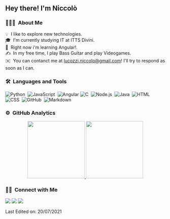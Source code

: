 
<h2>Hey there! I'm Niccolò</h2>

### 👨🏻‍💻 &nbsp;About Me

💡 &nbsp;I like to explore new technologies.\
🎓 &nbsp;I'm currently studying IT at ITTS Divini.\
🌱 &nbsp;Right now i'm learning Angular!.\
✍️ &nbsp;In my free time, I play Bass Guitar and play Videogames.\
✉️ &nbsp;You can contanct me at lucozzi.niccolo@gmail.com! I'll try to respond as soon as I can.

<!--📄 &nbsp;Please have a look at my [Résumé](link) for more details about me. I'm open to feedback and suggestions!-->

### 🛠 &nbsp;Languages and Tools

![Python](https://img.shields.io/badge/Python-14354C?style=for-the-badge&logo=python&logoColor=white)&nbsp;
![JavaScript](https://img.shields.io/badge/JavaScript-323330?style=for-the-badge&logo=javascript&logoColor=F7DF1E)&nbsp;
![Angular](https://img.shields.io/badge/Angular-DD0031?style=for-the-badge&logo=angular&logoColor=white)
![C](https://img.shields.io/badge/C-00599C?style=for-the-badge&logo=c&logoColor=white)&nbsp;
![Node.js](https://img.shields.io/badge/Node.js-43853D?style=for-the-badge&logo=node.js&logoColor=white)&nbsp;
![Java](https://img.shields.io/badge/Java-ED8B00?style=for-the-badge&logo=java&logoColor=white)&nbsp;
![HTML](https://img.shields.io/badge/HTML5-E34F26?style=for-the-badge&logo=html5&logoColor=white)&nbsp;
![CSS](https://img.shields.io/badge/CSS-239120?&style=for-the-badge&logo=css3&logoColor=white)&nbsp;
![GitHub](https://img.shields.io/badge/GitHub-100000?style=for-the-badge&logo=github&logoColor=white)&nbsp;
![Markdown](https://img.shields.io/badge/Markdown-000000?style=for-the-badge&logo=markdown&logoColor=white)

### ⚙️ &nbsp;GitHub Analytics

<p align="center">
<a href="https://github.com/NikLucoz">
  <img height="180em" src="https://github-readme-stats-eight-theta.vercel.app/api?username=NikLucoz&show_icons=true&theme=algolia&include_all_commits=true&count_private=true"/>
  <img height="180em" src="https://github-readme-stats-eight-theta.vercel.app/api/top-langs/?username=NikLucoz&layout=compact&langs_count=8&theme=algolia"/>
</a>
</p>

### 🤝🏻 &nbsp;Connect with Me

<p>
<a href="https://linkedin.com/in/niccolò-lucozzi-12b0a617a"><img src="https://img.shields.io/badge/-Niccolò%20Lucozzi-0077B5?style=flat&logo=Linkedin&logoColor=white"/></a>
<a href="mailto:lucozzi.niccolo@gmail.com"><img src="https://img.shields.io/badge/-lucozzi.niccolo@gmail.com-D14836?style=flat&logo=Gmail&logoColor=white"/></a>
<a href="https://instagram.com/nik_lucoz"><img src="https://img.shields.io/badge/-@nik_lucoz-E4405F?style=flat&logo=Instagram&logoColor=white"/></a>
</p>

Last Edited on: 20/07/2021
